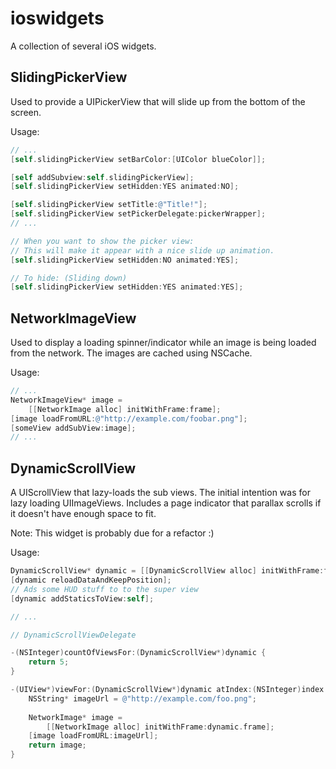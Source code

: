 ioswidgets
==========

A collection of several iOS widgets.

SlidingPickerView
-----------------

Used to provide a UIPickerView that will slide up from the bottom of the screen.

Usage:

```objective-c
// ...
[self.slidingPickerView setBarColor:[UIColor blueColor]];

[self addSubview:self.slidingPickerView];
[self.slidingPickerView setHidden:YES animated:NO];

[self.slidingPickerView setTitle:@"Title!"];
[self.slidingPickerView setPickerDelegate:pickerWrapper];
// ...

// When you want to show the picker view:
// This will make it appear with a nice slide up animation.
[self.slidingPickerView setHidden:NO animated:YES];

// To hide: (Sliding down)
[self.slidingPickerView setHidden:YES animated:YES];
```

NetworkImageView
----------------

Used to display a loading spinner/indicator while an image is being loaded from the network.
The images are cached using NSCache.

Usage:

```objective-c
// ...
NetworkImageView* image =
	[[NetworkImage alloc] initWithFrame:frame];
[image loadFromURL:@"http://example.com/foobar.png"];
[someView addSubView:image];
// ...
```

DynamicScrollView
-----------------

A UIScrollView that lazy-loads the sub views. The initial intention was for lazy loading UIImageViews.
Includes a page indicator that parallax scrolls if it doesn't have enough space to fit.

Note: This widget is probably due for a refactor :)

Usage:
```objective-c
DynamicScrollView* dynamic = [[DynamicScrollView alloc] initWithFrame:frame viewLoadDelegate:self];
[dynamic reloadDataAndKeepPosition];
// Ads some HUD stuff to to the super view
[dynamic addStaticsToView:self];

// ...

// DynamicScrollViewDelegate

-(NSInteger)countOfViewsFor:(DynamicScrollView*)dynamic {
	return 5;
}

-(UIView*)viewFor:(DynamicScrollView*)dynamic atIndex:(NSInteger)index {
	NSString* imageUrl = @"http://example.com/foo.png";
	
	NetworkImage* image =
		[[NetworkImage alloc] initWithFrame:dynamic.frame];
	[image loadFromURL:imageUrl];
	return image;
}
```

